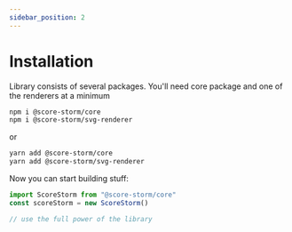 ```yaml
---
sidebar_position: 2
---
```


# Installation

Library consists of several packages. You'll need core package and one of the renderers at a minimum

```bash
npm i @score-storm/core
npm i @score-storm/svg-renderer
```

or

```bash
yarn add @score-storm/core
yarn add @score-storm/svg-renderer
```

Now you can start building stuff:

```js
import ScoreStorm from "@score-storm/core"
const scoreStorm = new ScoreStorm()

// use the full power of the library
```

